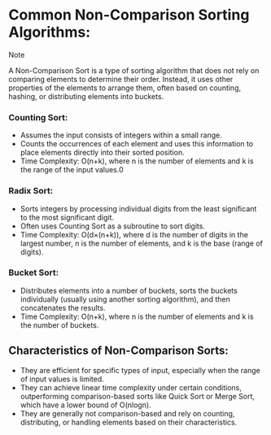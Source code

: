 # Common Non-Comparison Sorting Algorithms:
>[!NOTE]
>A Non-Comparison Sort is a type of sorting algorithm that does not rely on comparing elements to determine their order. Instead, it uses other properties of the elements to arrange them, often based on counting, hashing, or distributing elements into buckets.

### Counting Sort:
- Assumes the input consists of integers within a small range.
- Counts the occurrences of each element and uses this information to place elements directly into their sorted position.
- Time Complexity: O(n+k), where n is the number of elements and k is the range of the input values.0

### Radix Sort:
- Sorts integers by processing individual digits from the least significant to the most significant digit.
- Often uses Counting Sort as a subroutine to sort digits.
- Time Complexity: O(d×(n+k)), where d is the number of digits in the largest number, n is the number of elements, and k is the base (range of digits).

### Bucket Sort:
- Distributes elements into a number of buckets, sorts the buckets individually (usually using another sorting algorithm), and then concatenates the results.
- Time Complexity: O(n+k), where n is the number of elements and k is the number of buckets.

## Characteristics of Non-Comparison Sorts:
- They are efficient for specific types of input, especially when the range of input values is limited.
- They can achieve linear time complexity under certain conditions, outperforming comparison-based sorts like Quick Sort or Merge Sort, which have a lower bound of O(nlogn).
- They are generally not comparison-based and rely on counting, distributing, or handling elements based on their characteristics.
